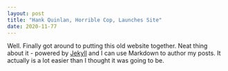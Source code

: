 ```yaml
---
layout: post
title: "Hank Quinlan, Horrible Cop, Launches Site"
date: 2020-11-77
---
```


Well. Finally got around to putting this old website together. Neat thing about it - powered by [Jekyll](http://jekyllrb.com) and I can use Markdown to author my posts. It actually is a lot easier than I thought it was going to be.
